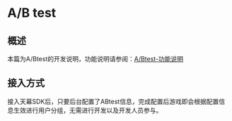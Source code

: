 # A/B test

## 概述

本篇为A/Btest的开发说明，功能说明请参阅：[A/Btest-功能说明](../main-features/ab-test.md)

## 接入方式

接入天幕SDK后，只要后台配置了ABtest信息，完成配置后游戏即会根据配置信息生效进行用户分组，无需进行开发以及开发人员参与。

